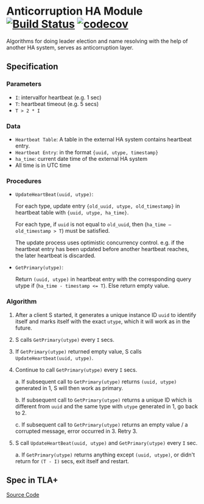 # Anticorruption HA Module [![Build Status](https://dev.azure.com/BigComputeShanghai/HPC%20HA/_apis/build/status/leexx227.ha-module?branchName=azure-pipelines)](https://dev.azure.com/BigComputeShanghai/HPC%20HA/_build/latest?definitionId=3&branchName=azure-pipelines) [![codecov](https://codecov.io/gh/amat27/ha-module/branch/develop/graph/badge.svg)](https://codecov.io/gh/amat27/ha-module)
Algorithms for doing leader election and name resolving with the help of another HA system, serves as anticorruption layer.

## Specification

### Parameters
 - `I`: intervalfor heartbeat (e.g. 1 sec)
 - `T`: heartbeat timeout (e.g. 5 secs)
 - `T > 2 * I`

### Data
 - `Heartbeat Table`: A table in the external HA system contains heartbeat entry.
 - `Heartbeat Entry`: in the format `{uuid, utype, timestamp}`
 - `ha_time`: current date time of the external HA system
 - All time is in UTC time

### Procedures
 - `UpdateHeartBeat(uuid, utype)`:
   
   For each type, update entry `{old_uuid, utype, old_timestamp}` in heartbeat table with `{uuid, utype, ha_time}`.

   For each type, if `uuid` is not equal to `old_uuid`, then (`ha_time – old_timestamp > T`) must be satisfied.

   The update process uses optimistic concurrency control. e.g. if the heartbeat entry has been updated before another heartbeat reaches, the later heartbeat is discarded.

 - `GetPrimary(utype)`:

   Return `(uuid, utype)` in heartbeat entry with the corresponding query utype if (`ha_time - timestamp <= T`). Else return empty value.

### Algorithm
1. After a client S started, it generates a unique instance ID `uuid` to identify itself and marks itself with the exact `utype`, which it will work as in the future.

2. S calls `GetPrimary(utype)` every `I` secs.

3. If `GetPrimary(utype)` returned empty value, S calls `UpdateHeartbeat(uuid, utype)`.

4. Continue to call `GetPrimary(utype)` every `I` secs.

    a. If subsequent call to `GetPrimary(utype)` returns `(uuid, utype)` generated in 1, S will then work as primary.

    b. If subsequent call to `GetPrimary(utype)` returns a unique ID which is different from `uuid` and the same type with `utype` generated in 1, go back to 2.

    c. If subsequent call to `GetPrimary(utype)` returns an empty value / a corrupted message, error occurred in 3. Retry 3.

5. S call `UpdateHeartBeat(uuid, utype)` and `GetPrimary(utype)` every `I` sec.

    a. If `GetPrimary(utype)` returns anything except `(uuid, utype)`, or didn't return for `(T - I)` secs, exit itself and restart.



## Spec in TLA+

[Source Code](hpcha.tla)
